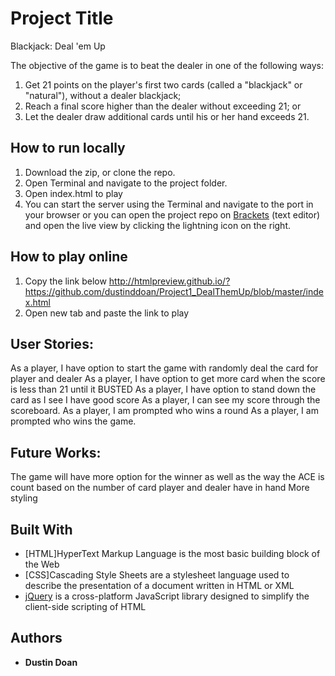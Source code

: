 # Project Title

Blackjack: Deal 'em Up

The objective of the game is to beat the dealer in one of the following ways:

1. Get 21 points on the player's first two cards (called a "blackjack" or "natural"), without a dealer blackjack;
2. Reach a final score higher than the dealer without exceeding 21; or
3. Let the dealer draw additional cards until his or her hand exceeds 21.

## How to run locally

1. Download the zip, or clone the repo.
2. Open Terminal and navigate to the project folder.
3. Open index.html to play
4. You can start the server using the Terminal and navigate to the port in your browser or you can open the project repo on [Brackets](http://brackets.io/) (text editor) and open the live view by clicking the lightning icon on the right.

## How to play online
1. Copy the link below
 http://htmlpreview.github.io/?https://github.com/dustinddoan/Project1_DealThemUp/blob/master/index.html
2. Open new tab and paste the link to play

## User Stories:
As a player, I have option to start the game with randomly deal the card for player and dealer
As a player, I have option to get more card when the score is less than 21 until it BUSTED
As a player, I have option to stand down the card as I see I have good score
As a player, I can see my score through the scoreboard.
As a player, I am prompted who wins a round
As a player, I am prompted who wins the game.

## Future Works:

The game will have more option for the winner as well as the way the ACE is count based on the number of card player and dealer have in hand
More styling

## Built With

* [HTML]HyperText Markup Language is the most basic building block of the Web
* [CSS]Cascading Style Sheets are a stylesheet language used to describe the presentation of a document written in HTML or XML
* [jQuery](https://code.jquery.com/) is a cross-platform JavaScript library designed to simplify the client-side scripting of HTML

## Authors

* **Dustin Doan**
